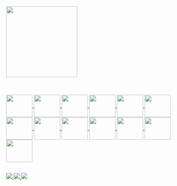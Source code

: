 ##
<div>
<a href="https://github.com/joaovyctorfc">
<!--<img height="190em" src="https://github-readme-stats.vercel.app/api?username=joaovyctorfc&show_icons=true&theme=tokyonight"/>-->
  
<img height="190em" src="https://github-readme-stats.vercel.app/api/top-langs/?username=joaovyctorfc&layout=compact&theme=tokyonight"/>
</div>

##
<div style="display: inline_block"><br>
  <img align="center" alt"" height="60" width="70" src="https://cdn.jsdelivr.net/gh/devicons/devicon/icons/python/python-original.svg"/>
  <img align="center" alt"" height="60" width="70" src="https://cdn.jsdelivr.net/gh/devicons/devicon/icons/flask/flask-original.svg"/>
  <img align="center" alt"" height="60" width="70" src="https://cdn.jsdelivr.net/gh/devicons/devicon/icons/linux/linux-original.svg"/>
  <img align="center" alt"" height="60" width="70" src="https://cdn.jsdelivr.net/gh/devicons/devicon/icons/flutter/flutter-original.svg"/>
  <img align="center" alt"" height="60" width="70" src="https://cdn.jsdelivr.net/gh/devicons/devicon/icons/mysql/mysql-original.svg"/>
  <img align="center" alt"" height="60" width="70" src="https://cdn.jsdelivr.net/gh/devicons/devicon/icons/csharp/csharp-original.svg"/>
  <img align="center" alt"" height="60" width="70" src="https://cdn.jsdelivr.net/gh/devicons/devicon/icons/unity/unity-original.svg"/>
  <img align="center" alt"" height="60" width="70" src="https://cdn.jsdelivr.net/gh/devicons/devicon/icons/html5/html5-original.svg"/>
  <img align="center" alt"" height="60" width="70" src="https://cdn.jsdelivr.net/gh/devicons/devicon/icons/css3/css3-original.svg"/>
  <img align="center" alt"" height="60" width="70" src="https://cdn.jsdelivr.net/gh/devicons/devicon/icons/javascript/javascript-original.svg"/>
  <img align="center" alt"" height="60" width="70" src="https://cdn.jsdelivr.net/gh/devicons/devicon/icons/docker/docker-plain.svg"/>
  <img align="center" alt"" height="60" width="70" src="https://cdn.jsdelivr.net/gh/devicons/devicon/icons/git/git-original.svg"/>
  <img align="center" alt"" height="60" width="70" src="https://cdn.jsdelivr.net/gh/devicons/devicon/icons/arduino/arduino-original.svg"/>
  
</div>

##
<div>
  <a href="https://www.linkedin.com/in/jo%C3%A3o-vyctor-ferreira/" target="_blank"> <img src="https://img.shields.io/badge/LinkedIn-0077B5?style=for-the-badge&logo=linkedin&logoColor=white" target="_blank"> </a>
  <a href="https://discord.gg/YU62yNShcF" target="_blank"> <img src="https://img.shields.io/badge/-Gmail-%23333?style=for-the-badge&logo=gmail&logoColor=white" target="_blank"> </a>
  <a href="mailto:joaovyctorfc@gmail.com" target="_blank"> <img src="https://img.shields.io/badge/Discord-7289DA?style=for-the-badge&logo=discord&logoColor=white" target="_blank"> </a>
</div>
